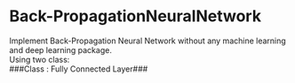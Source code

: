 # Back-PropagationNeuralNetwork
Implement Back-Propagation Neural Network without any machine learning and deep learning package.<br>
Using two class:<br>
###Class : Fully Connected Layer###<br>

  
